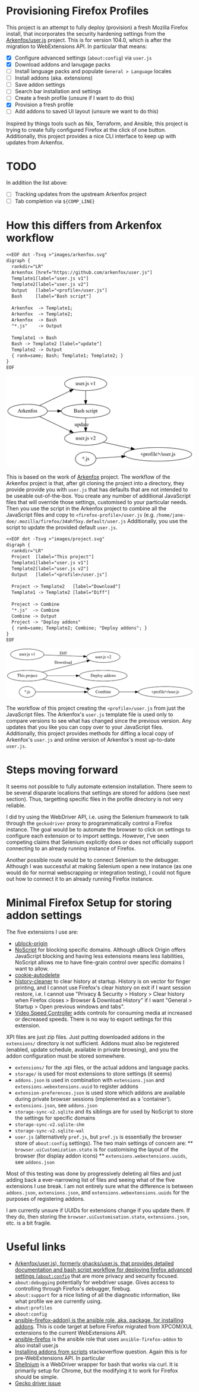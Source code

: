 
# Provisioning Firefox Profiles

This project is an attempt to fully deploy (provision) a fresh Mozilla Firefox install, that incorporates the security hardening settings from the [Arkenfox/user.js](https://github.com/arkenfox/user.js) project.
This is for version 104.0, which is after the migration to WebExtensions API.
In particular that means:

* [x] Configure advanced settings (`about:config`) via `user.js`
* [x] Download addons and lanugage packs
* [ ] Install language packs and populate `General > Language` locales
* [ ] Install addons (aka. extensions)
* [ ] Save addon settings
* [ ] Search bar installation and settings
* [ ] Create a fresh profile (unsure if I want to do this)
* [x] Provision a fresh profile
* [ ] Add addons to saved UI layout (unsure we want to do this)

Inspired by things tools such as Nix, Terraform, and Ansible, this project is trying to create fully configured Firefox at the click of one button.
Additionally, this project provides a nice CLI interface to keep up with updates from Arkenfox.

# TODO

In addition the list above:

* [ ] Tracking updates from the upstream Arkenfox project
* [ ] Tab completion via `${COMP_LINE}`

# How this differs from Arkenfox workflow

```
<<EOF dot -Tsvg >"images/arkenfox.svg"
digraph {
  rankdir="LR"
  Arkenfox [href="https://github.com/arkenfox/user.js"]
  Template1[label="user.js v1"]
  Template2[label="user.js v2"]
  Output   [label="<profile>/user.js"]
  Bash     [label="Bash script"]

  Arkenfox  -> Template1;
  Arkenfox  -> Template2;
  Arkenfox  -> Bash
  "*.js"    -> Output

  Template1 -> Bash
  Bash -> Template2 [label="update"]
  Template2 -> Output
  { rank=same; Bash; Template1; Template2; }
}
EOF
```

![hello](images/arkenfox.svg)


This is based on the work of [Arkenfox](https://github.com/arkenfox/user.js) project.
The workflow of the Arkenfox project is that, after git cloning the project into a directory, they provide provide you with `user.js` that has defaults that are not intended to be useable out-of-the-box.
You create any number of additional JavaScript files that will override those settings, customised to your particular needs.
Then you use the script in the Arkenfox project to combine all the JavaScript files and copy to `<firefox-profile>/user.js` (e.g. `/home/jane-doe/.mozilla/firefox/34ahf5xy.default/user.js`
Additionally, you use the script to update the provided default `user.js`.


```
<<EOF dot -Tsvg >"images/project.svg"
digraph {
  rankdir="LR"
  Project  [label="This project"]
  Template1[label="user.js v1"]
  Template2[label="user.js v2"]
  Output   [label="<profile>/user.js"]

  Project -> Template2   [label="Download"]
  Template1 -> Template2 [label="Diff"]

  Project -> Combine
  "*.js"  -> Combine
  Combine -> Output
  Project -> "Deploy addons"
  { rank=same; Template2; Combine; "Deploy addons"; }
}
EOF
```


![hello](images/project.svg)

The workflow of this project creating the `<profile>/user.js` from just the JavaScript files.
The Arkenfox's `user.js` template file is used only to compare versions to see what has changed since the previous version.
Any updates that you like you can copy over to your JavaScript files.
Additionally, this project provides methods for diffing a local copy of Arkenfox's `user.js` and online version of Arkenfox's most up-to-date `user.js`.

# Steps moving forward

It seems not possible to fully automate extension installation.
There seem to be several disparate locations that settings are stored for addons (see next section).
Thus, targetting specific files in the profile directory is not very reliable.

I did try using the WebDriver API, i.e. using the Selenium framework to talk through the `geckodriver` proxy to programmatically control a Firefox instance.
The goal would be to automate the browser to click on settings to configure each extension or to import settings.
However, I've seen competing claims that Selenium explicitly does or does not officially support connecting to an already running instance of Firefox.

Another possible route would be to connect Selenium to the debugger.
Although I was successful at making Selenium open a new instance (as one would do for normal webscrapping or integration testing), I could not figure out how to connect it to an already running Firefox instance.

# Minimal Firefox Setup for storing addon settings

The five extensions I use are:

* [ublock-origin](https://addons.mozilla.org/en-GB/firefox/addon/ublock-origin)
* [NoScript](https://addons.mozilla.org/en-GB/firefox/addon/noscript) for blocking specific domains. Although uBlock Origin offers JavaScript blocking and having less extensions means less liabilities, NoScript allows me to have fine-grain control over specific domains I want to allow.
* [cookie-autodelete](https://addons.mozilla.org/en-GB/firefox/addon/cookie-autodelete)
* [history-cleaner](https://addons.mozilla.org/en-GB/firefox/addon/history-cleaner) to clear history at startup. History is on vector for finger printing, and I cannot use Firefox's clear history on exit if I want session restore, i.e. I cannot use "Privacy & Security > History > Clear history when Firefox closes > Browser & Download History" if I want "General > Startup > Open previous windows and tabs".
* [Video Speed Controller](https://addons.mozilla.org/en-GB/firefox/addon/videospeed) adds controls for consuming media at increased or decreased speeds. There is no way to export settings for this extension.

XPI files are just zip files.
Just putting downloaded addons in the `extensions/` directory is not sufficient.
Addons must also be registered (enabled, update schedule, available in private browsing), and you the addon configuration must be stored somewhere.

* `extensions/` for the .xpi files, or the actual addons and language packs.
* `storage/` is used for most extensions to store settings (it seems)
* `addons.json` is used in combination with `extensions.json` and `extensions.webextensions.uuid` to register addons
* `extension-preferences.json` is used store which addons are available during private browser sessions (implemented as a 'container').
* `extensions.json`, see `addons.json`
* `storage-sync-v2.sqlite` and its siblings are for used by NoScript to store the settings for specific domains
* `storage-sync-v2.sqlite-shm`
* `storage-sync-v2.sqlite-wal`
* `user.js` (alternatively `pref.js`, but `pref.js` is essentially the browser store of `about:config` settings). The two main settings of concern are:
** `browser.uiCustomization.state` is for customising the layout of the browser (for display addon icons)
** `extensions.webextensions.uuids`, see `addons.json`

Most of this testing was done by progressively deleting all files and just adding back a ever-narrowing list of files and seeing what of the five extensions I use break.
I am not entirely sure what the difference is between `addons.json`, `extensions.json`, and `extensions.webextensions.uuids` for the purposes of registering addons.

I am currently unsure if UUIDs for extensions change if you update them.
If they do, then storing the `browser.uiCustomisation.state`, `extensions.json`, etc. is a bit fragile.

# Useful links

* [Arkenfox/user.js), formerly ghacks/user.js, that provides detailed documentation and bash script workflow for deploying firefox advanced settings (`about:config`](https://github.com/arkenfox/user.js) that are more privacy and security focused.
* `about:debugging` potentially for webdriver usage. Gives access to controlling through Firefox's debugger, firebug.
* `about:support` for a nice listing of all the diagnostic information, like what profile we are currently using.
* `about:profiles`
* `about:config`
* [ansible-firefox-addon) is the ansible role, aka. package, for installing addons](https://github.com/alza-bitz/ansible-firefox-addon). This is code target at before Firefox migrated from XPCOM/XUL extensions to the current WebExtensions API.
* [ansible-firefox](https://github.com/alza-bitz/ansible-firefox) is the ansible role that uses `ansible-firefox-addon` to also install user.js
* [Installing addons from scripts](https://askubuntu.com/questions/73474/) stackoverflow question. Again this is for pre-WebExtensions API. In particular
* [Shellnium](https://github.com/Rasukarusan/shellnium) is a WebDriver wrapper for bash that works via curl. It is primarily setup for Chrome, but the modifying it to work for Firefox should be simple.
* [Gecko driver issue](http://github.com/mozilla/geckodriver/issues/430)
